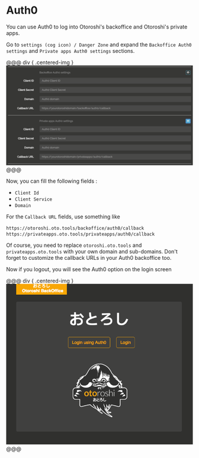 
# Auth0

You can use Auth0 to log into Otoroshi's backoffice and Otoroshi's private apps.

Go to `settings (cog icon) / Danger Zone` and expand the `Backoffice Auth0 settings` and `Private apps Auth0 settings` sections.

@@@ div { .centered-img }
<img src="../img/danger-zone-8-auth0.png" />
@@@

Now, you can fill the following fields :

* `Client Id`
* `Client Service`
* `Domain`

For the `Callback URL` fields, use something like

```
https://otoroshi.oto.tools/backoffice/auth0/callback
https://privateapps.oto.tools/privateapps/auth0/callback
```

Of course, you need to replace `otoroshi.oto.tools` and `privateapps.oto.tools` with your own domain and sub-domains. Don't forget to customize the callback URLs in your Auth0 backoffice too.

Now if you logout, you will see the Auth0 option on the login screen

@@@ div { .centered-img }
<img src="../img/login-auth0.png" />
@@@
